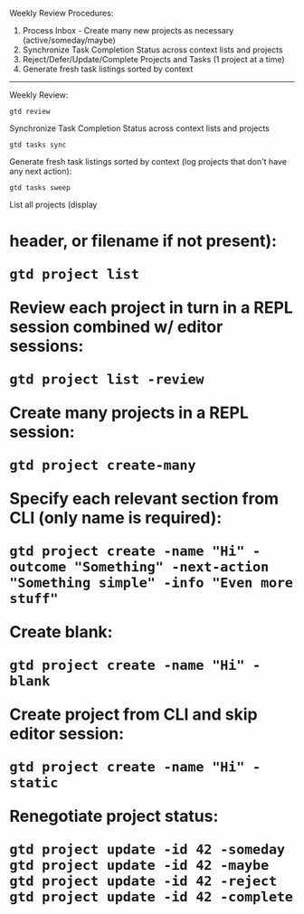 Weekly Review Procedures:

1. Process Inbox - Create many new projects as necessary (active/someday/maybe)
2. Synchronize Task Completion Status across context lists and projects
3. Reject/Defer/Update/Complete Projects and Tasks (1 project at a time)
4. Generate fresh task listings sorted by context

-----------------------------------

Weekly Review:

	gtd review

Synchronize Task Completion Status across context lists and projects

	gtd tasks sync

Generate fresh task listings sorted by context (log projects that don't have any next action):

	gtd tasks sweep

List all projects (display <h1> header, or filename if not present):

	gtd project list

Review each project in turn in a REPL session combined w/ editor sessions:

	gtd project list -review

Create many projects in a REPL session:

	gtd project create-many

Specify each relevant section from CLI (only name is required):

	gtd project create -name "Hi" -outcome "Something" -next-action "Something simple" -info "Even more stuff"

Create blank:

	gtd project create -name "Hi" -blank

Create project from CLI and skip editor session:

	gtd project create -name "Hi" -static

Renegotiate project status:

	gtd project update -id 42 -someday
	gtd project update -id 42 -maybe
	gtd project update -id 42 -reject
	gtd project update -id 42 -complete

